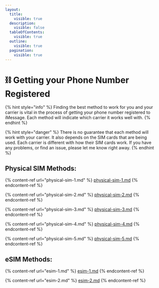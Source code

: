 ```yaml
---
layout:
  title:
    visible: true
  description:
    visible: false
  tableOfContents:
    visible: true
  outline:
    visible: true
  pagination:
    visible: true
---
```


# ⛓️ Getting your Phone Number Registered

{% hint style="info" %}
Finding the best method to work for you and your carrier is vital in the process of getting your phone number registered to iMessage. Each method will indicate which carrier it works well with.
{% endhint %}

{% hint style="danger" %}
There is no guarantee that each method will work with your carrier. It also depends on the SIM cards that are being used. Each carrier is different with how their SIM cards work. If you have any problems, or find an issue, please let me know right away.
{% endhint %}

## Physical SIM Methods:

{% content-ref url="physical-sim-1.md" %}
[physical-sim-1.md](physical-sim-1.md)
{% endcontent-ref %}

{% content-ref url="physical-sim-2.md" %}
[physical-sim-2.md](physical-sim-2.md)
{% endcontent-ref %}

{% content-ref url="physical-sim-3.md" %}
[physical-sim-3.md](physical-sim-3.md)
{% endcontent-ref %}

{% content-ref url="physical-sim-4.md" %}
[physical-sim-4.md](physical-sim-4.md)
{% endcontent-ref %}

{% content-ref url="physical-sim-5.md" %}
[physical-sim-5.md](physical-sim-5.md)
{% endcontent-ref %}

## eSIM Methods:

{% content-ref url="esim-1.md" %}
[esim-1.md](esim-1.md)
{% endcontent-ref %}

{% content-ref url="esim-2.md" %}
[esim-2.md](esim-2.md)
{% endcontent-ref %}
